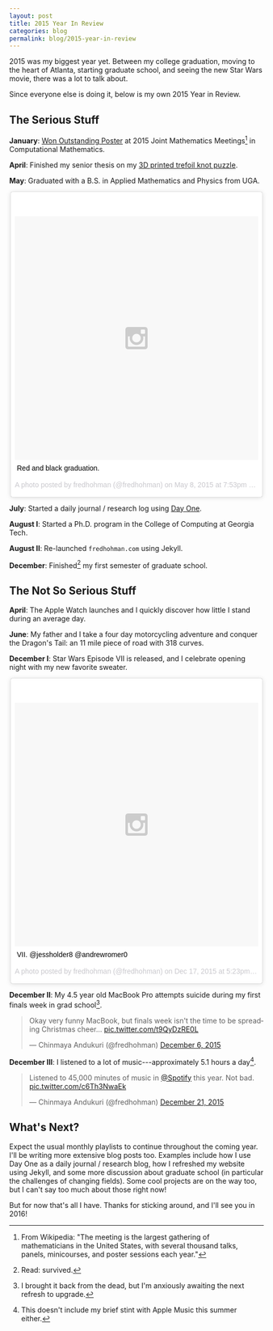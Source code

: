 ```yaml
---
layout: post
title: 2015 Year In Review
categories: blog
permalink: blog/2015-year-in-review
---
```


2015 was my biggest year yet. Between my college graduation, moving to the heart of Atlanta, starting graduate school, and seeing the new Star Wars movie, there was a lot to talk about.

<!--more-->

Since everyone else is doing it, below is my own 2015 Year in Review.

## The Serious Stuff

**January**: [Won Outstanding Poster][jmm] at 2015 Joint Mathematics Meetings[^fn-jmm] in Computational Mathematics.

**April**: Finished my senior thesis on my [3D printed trefoil knot puzzle][trefoil].

**May**: Graduated with a B.S. in Applied Mathematics and Physics from UGA.

<div style="max-width: 500px; margin: 0 auto">
<blockquote class="instagram-media" data-instgrm-captioned data-instgrm-version="6" style=" background:#FFF; border:0; border-radius:3px; box-shadow:0 0 1px 0 rgba(0,0,0,0.5),0 1px 10px 0 rgba(0,0,0,0.15); margin: 1px; max-width:658px; padding:0; width:99.375%; width:-webkit-calc(100% - 2px); width:calc(100% - 2px);"><div style="padding:8px;"> <div style=" background:#F8F8F8; line-height:0; margin-top:40px; padding:50% 0; text-align:center; width:100%;"> <div style=" background:url(data:image/png;base64,iVBORw0KGgoAAAANSUhEUgAAACwAAAAsCAMAAAApWqozAAAAGFBMVEUiIiI9PT0eHh4gIB4hIBkcHBwcHBwcHBydr+JQAAAACHRSTlMABA4YHyQsM5jtaMwAAADfSURBVDjL7ZVBEgMhCAQBAf//42xcNbpAqakcM0ftUmFAAIBE81IqBJdS3lS6zs3bIpB9WED3YYXFPmHRfT8sgyrCP1x8uEUxLMzNWElFOYCV6mHWWwMzdPEKHlhLw7NWJqkHc4uIZphavDzA2JPzUDsBZziNae2S6owH8xPmX8G7zzgKEOPUoYHvGz1TBCxMkd3kwNVbU0gKHkx+iZILf77IofhrY1nYFnB/lQPb79drWOyJVa/DAvg9B/rLB4cC+Nqgdz/TvBbBnr6GBReqn/nRmDgaQEej7WhonozjF+Y2I/fZou/qAAAAAElFTkSuQmCC); display:block; height:44px; margin:0 auto -44px; position:relative; top:-22px; width:44px;"></div></div> <p style=" margin:8px 0 0 0; padding:0 4px;"> <a href="https://www.instagram.com/p/2cfNmdltBr/" style=" color:#000; font-family:Arial,sans-serif; font-size:14px; font-style:normal; font-weight:normal; line-height:17px; text-decoration:none; word-wrap:break-word;" target="_blank">Red and black graduation.</a></p> <p style=" color:#c9c8cd; font-family:Arial,sans-serif; font-size:14px; line-height:17px; margin-bottom:0; margin-top:8px; overflow:hidden; padding:8px 0 7px; text-align:center; text-overflow:ellipsis; white-space:nowrap;">A photo posted by fredhohman (@fredhohman) on <time style=" font-family:Arial,sans-serif; font-size:14px; line-height:17px;" datetime="2015-05-09T02:53:47+00:00">May 8, 2015 at 7:53pm PDT</time></p></div></blockquote> <script async defer src="//platform.instagram.com/en_US/embeds.js"></script>
</div>

**July**: Started a daily journal / research log using [Day One][dayone].

**August I**: Started a Ph.D. program in the College of Computing at Georgia Tech. 

**August II**: Re-launched `fredhohman.com` using Jekyll.

**December**: Finished[^fn-grad] my first semester of graduate school.

## The Not So Serious Stuff

**April**: The Apple Watch launches and I quickly discover how little I stand during an average day.

**June**: My father and I take a four day motorcycling adventure and conquer the Dragon's Tail: an 11 mile piece of road with 318 curves. 

**December I**: Star Wars Episode VII is released, and I celebrate opening night with my new favorite sweater.

<div style="max-width: 500px; margin: 0 auto">
<blockquote class="instagram-media" data-instgrm-captioned data-instgrm-version="6" style=" background:#FFF; border:0; border-radius:3px; box-shadow:0 0 1px 0 rgba(0,0,0,0.5),0 1px 10px 0 rgba(0,0,0,0.15); margin: 1px; max-width:658px; padding:0; width:99.375%; width:-webkit-calc(100% - 2px); width:calc(100% - 2px);"><div style="padding:8px;"> <div style=" background:#F8F8F8; line-height:0; margin-top:40px; padding:50.0% 0; text-align:center; width:100%;"> <div style=" background:url(data:image/png;base64,iVBORw0KGgoAAAANSUhEUgAAACwAAAAsCAMAAAApWqozAAAAGFBMVEUiIiI9PT0eHh4gIB4hIBkcHBwcHBwcHBydr+JQAAAACHRSTlMABA4YHyQsM5jtaMwAAADfSURBVDjL7ZVBEgMhCAQBAf//42xcNbpAqakcM0ftUmFAAIBE81IqBJdS3lS6zs3bIpB9WED3YYXFPmHRfT8sgyrCP1x8uEUxLMzNWElFOYCV6mHWWwMzdPEKHlhLw7NWJqkHc4uIZphavDzA2JPzUDsBZziNae2S6owH8xPmX8G7zzgKEOPUoYHvGz1TBCxMkd3kwNVbU0gKHkx+iZILf77IofhrY1nYFnB/lQPb79drWOyJVa/DAvg9B/rLB4cC+Nqgdz/TvBbBnr6GBReqn/nRmDgaQEej7WhonozjF+Y2I/fZou/qAAAAAElFTkSuQmCC); display:block; height:44px; margin:0 auto -44px; position:relative; top:-22px; width:44px;"></div></div> <p style=" margin:8px 0 0 0; padding:0 4px;"> <a href="https://www.instagram.com/p/_aiGpwFtFA/" style=" color:#000; font-family:Arial,sans-serif; font-size:14px; font-style:normal; font-weight:normal; line-height:17px; text-decoration:none; word-wrap:break-word;" target="_blank">VII. @jessholder8 @andrewromer0</a></p> <p style=" color:#c9c8cd; font-family:Arial,sans-serif; font-size:14px; line-height:17px; margin-bottom:0; margin-top:8px; overflow:hidden; padding:8px 0 7px; text-align:center; text-overflow:ellipsis; white-space:nowrap;">A photo posted by fredhohman (@fredhohman) on <time style=" font-family:Arial,sans-serif; font-size:14px; line-height:17px;" datetime="2015-12-18T01:23:07+00:00">Dec 17, 2015 at 5:23pm PST</time></p></div></blockquote> <script async defer src="//platform.instagram.com/en_US/embeds.js"></script>
</div>

**December II**: My 4.5 year old MacBook Pro attempts suicide during my first finals week in grad school[^fn-mbp].

<blockquote class="twitter-tweet tw-align-center" lang="en"><p lang="en" dir="ltr">Okay very funny MacBook, but finals week isn&#39;t the time to be spreading Christmas cheer... <a href="https://t.co/t9QyDzRE0L">pic.twitter.com/t9QyDzRE0L</a></p>&mdash; Chinmaya Andukuri (@fredhohman) <a href="https://twitter.com/fredhohman/status/673593320271183872">December 6, 2015</a></blockquote> <script async src="//platform.twitter.com/widgets.js" charset="utf-8"></script>

**December III**: I listened to a lot of music---approximately 5.1 hours a day[^fn-am].

<blockquote class="twitter-tweet tw-align-center" lang="en"><p lang="en" dir="ltr">Listened to 45,000 minutes of music in <a href="https://twitter.com/Spotify">@Spotify</a> this year. Not bad. <a href="https://t.co/c6Th3NwaEk">pic.twitter.com/c6Th3NwaEk</a></p>&mdash; Chinmaya Andukuri (@fredhohman) <a href="https://twitter.com/fredhohman/status/678803090456317953">December 21, 2015</a></blockquote> <script async src="//platform.twitter.com/widgets.js" charset="utf-8"></script>

## What's Next?

Expect the usual monthly playlists to continue throughout the coming year. I'll be writing more extensive blog posts too. Examples include how I use Day One as a daily journal / research blog, how I refreshed my website using Jekyll, and some more discussion about graduate school (in particular the challenges of changing fields). Some cool projects are on the way too, but I can't say too much about those right now!

But for now that's all I have. Thanks for sticking around, and I'll see you in 2016!

[^fn-jmm]: From Wikipedia: "The meeting is the largest gathering of mathematicians in the United States, with several thousand talks, panels, minicourses, and poster sessions each year."

[^fn-grad]: Read: survived.

[^fn-mbp]: I brought it back from the dead, but I'm anxiously awaiting the next refresh to upgrade.

[^fn-am]: This doesn't include my brief stint with Apple Music this summer either.

[jmm]: http://fredhohman.com/projects/mathematics-&-computational-science-reu/ "My REU Project."
[trefoil]: http://fredhohman.com/blog/3d-printing-in-topology/ "My Senior Thesis."
[dayone]: http://dayoneapp.com "Day One App."